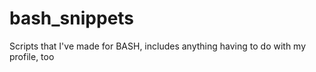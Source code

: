 # bash_snippets
Scripts that I've made for BASH, includes anything having to do with my profile, too
